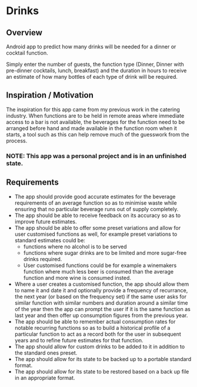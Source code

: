 # Drinks
## Overview
Android app to predict how many drinks will be needed for a dinner or cocktail function.

Simply enter the number of guests, the function type (Dinner, Dinner with pre-dinner cocktails, lunch, breakfast) and the duration in hours to receive an estimate of how many bottles of each type of drink will be required.

## Inspiration / Motivation

The inspiration for this app came from my previous work in the catering industry. When functions are to be held in remote areas where immediate access to a bar is not available, the beverages for the function need to be arranged before hand and made available in the function room when it starts, a tool such as this can help remove much of the guesswork from the process.

### NOTE: This app was a personal project and is in an unfinished state.

## Requirements

- The app should provide good accurate estimates for the beverage requirements of an average function so as to minimise waste while ensuring that no particular beverage runs out of supply completely.
- The app should be able to receive feedback on its accuracy so as to improve future estimates.
- The app should be able to offer some preset variations and allow for user customised functions as well, for example preset variations to standard estimates could be: 
  - functions where no alcohol is to be served 
  - functions where sugar drinks are to be limited and more sugar-free drinks required. 
  - User customised functions could be for example a winemakers function where much less beer is consumed than the average function and more wine is consumed insted.
- Where a user creates a customised function, the app should allow them to name it and date it and optionally provide a frequency of recurrance, the next year (or based on the frequency set) if the same user asks for similar function with similar numbers and duration around a similar time of the year then the app can prompt the user if it is the same function as last year and then offer up consumption figures from the previous year.
- The app should be able to remember actual consumption rates for notable recurring functions so as to build a historical profile of a particular function to act as a record both for the user in subsequent years and to refine future estimates for that function.
- The app should allow for custom drinks to be added to it in addition to the standard ones preset.
- The app should allow for its state to be backed up to a portable standard format.
- The app should allow for its state to be restored based on a back up file in an appropriate format.

